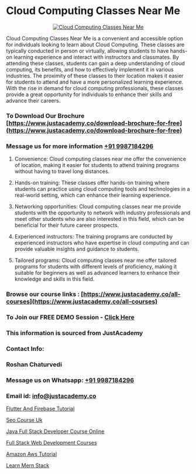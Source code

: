 # Cloud Computing Classes Near Me

<p align="center">
  <a href="https://justacademy.co/all-courses">
    <img src="https://i.ibb.co/FJQ9DDy/cloud-computing.webp" alt="Cloud Computing Classes Near Me">
  </a>
</p>


Cloud Computing Classes Near Me is a convenient and accessible option for individuals looking to learn about Cloud Computing. These classes are typically conducted in person or virtually, allowing students to have hands-on learning experience and interact with instructors and classmates. By attending these classes, students can gain a deep understanding of cloud computing, its benefits, and how to effectively implement it in various industries. The proximity of these classes to their location makes it easier for students to attend and have a more personalized learning experience. With the rise in demand for cloud computing professionals, these classes provide a great opportunity for individuals to enhance their skills and advance their careers.
### To Download Our Brochure [https://www.justacademy.co/download-brochure-for-free](https://www.justacademy.co/download-brochure-for-free)
### Message us for more information [+91 9987184296](https://api.whatsapp.com/send?phone=919987184296)
1) Convenience: Cloud computing classes near me offer the convenience of location, making it easier for students to attend training programs without having to travel long distances.

2) Hands-on training: These classes offer hands-on training where students can practice using cloud computing tools and technologies in a real-world setting, which can enhance their learning experience.

3) Networking opportunities: Cloud computing classes near me provide students with the opportunity to network with industry professionals and meet other students who are also interested in this field, which can be beneficial for their future career prospects.

4) Experienced instructors: The training programs are conducted by experienced instructors who have expertise in cloud computing and can provide valuable insights and guidance to students.

5) Tailored programs: Cloud computing classes near me offer tailored programs for students with different levels of proficiency, making it suitable for beginners as well as advanced learners to enhance their knowledge and skills in this field.

### Browse our course links : [https://www.justacademy.co/all-courses](https://www.justacademy.co/all-courses) 
### To Join our FREE DEMO Session - [Click Here](https://www.justacademy.co/register-for-course-demo)


### This information is sourced from JustAcademy
### Contact Info:
### Roshan Chaturvedi
### Message us on Whatsapp: [+91 9987184296](https://api.whatsapp.com/send?phone=919987184296)
### Email id: [info@justacademy.co](mailto:info@justacademy.co)
                
[Flutter And Firebase Tutorial](https://www.linkedin.com/pulse/flutter-firebase-tutorial-justacademy-delhi-b2v8c/)

[Seo Course Uk](https://www.linkedin.com/pulse/seo-course-uk-justacademy-london-cl0gf?trackingId=QJe6BKnYqTGTrXtqnzVsRQ%3D%3D&lipi=urn%3Ali%3Apage%3Ad_flagship3_company_admin%3BosK2%2F2EMSuK0OJgUxbYcDg%3D%3D)

[Java Full Stack Developer Course Online](https://medium.com/@justacademytraining/java-full-stack-developer-course-online-cf485c686be8)

[Full Stack Web Development Courses](https://medium.com/@ranepooja/full-stack-web-development-courses-b2883da34ee4)

[Amazon Aws Tutorial](https://justacademyin.github.io/justacademy/amazon-aws-tutorial)

[Learn Mern Stack](https://justacademyin.github.io/Articles/Learn-Mern-Stack)

